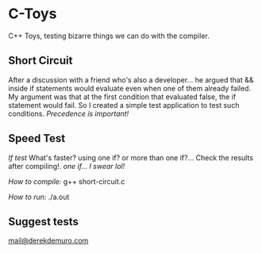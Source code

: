 # C-Toys
C++ Toys, testing bizarre things we can do with the compiler.

## Short Circuit
After a discussion with a friend who's also a developer... he argued that && inside if statements would evaluate
even when one of them already failed.
My argument was that at the first condition that evaluated false, the if statement would fail.
So I created a simple test application to test such conditions.
_Precedence is important!_

## Speed Test
*If test*
What's faster? using one if? or more than one if?... Check the results after compiling!.
_one if... I swear lol!_


_How to compile:_
g++ short-circuit.c

_How to run:_
./a.out

## Suggest tests
mail@derekdemuro.com
